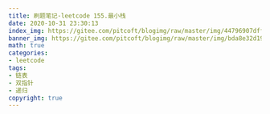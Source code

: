```yaml
---
title: 刷题笔记-leetcode 155.最小栈
date: 2020-10-31 23:30:13
index_img: https://gitee.com/pitcoft/blogimg/raw/master/img/44796907dffa07a472349d5f22b949b8 (1).jpg
banner_img: https://gitee.com/pitcoft/blogimg/raw/master/img/bda8e32d19707e8ac881c6a8ee9cd733.jpg
math: true
categories:
- leetcode
tags:
- 链表
- 双指针
- 递归
copyright: true
---
```

